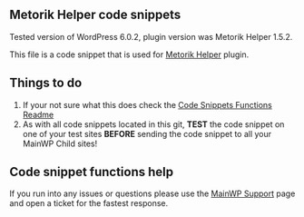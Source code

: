 ## Metorik Helper code snippets

Tested version of WordPress 6.0.2, plugin version was Metorik Helper 1.5.2.

This file is a code snippet that is used for [Metorik Helper](https://wordpress.org/plugins/metorik-helper/) plugin. 

## Things to do

1. If your not sure what this does check the [Code Snippets Functions Readme](https://github.com/mainwp/Code-Snippets-Functions/blob/master/README.md)
2. As with all code snippets located in this git, **TEST** the code snippet on one of your test sites **BEFORE** sending the code snippet to all your MainWP Child sites!

## Code snippet functions help

If you run into any issues or questions please use the [MainWP Support](https://mainwp.com/support/) page and open a ticket for the fastest response.
